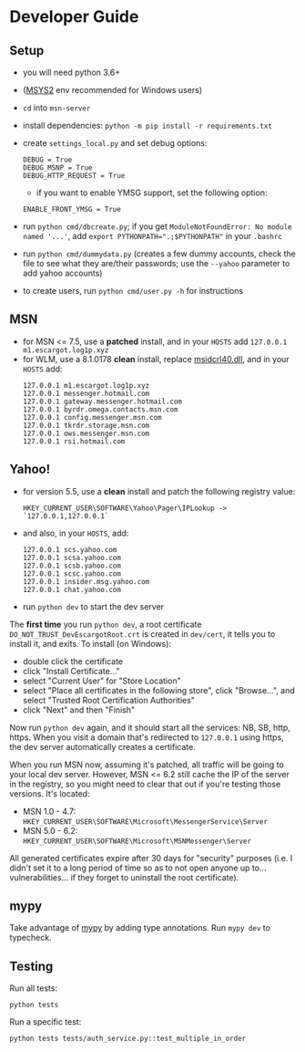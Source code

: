 # Developer Guide

## Setup 

- you will need python 3.6+
- ([MSYS2](https://github.com/valtron/llvm-stuff/wiki/Set-up-Windows-dev-environment-with-MSYS2) env recommended for Windows users)
- `cd` into `msn-server`
- install dependencies: `python -m pip install -r requirements.txt`
- create `settings_local.py` and set debug options:
	```
	DEBUG = True
	DEBUG_MSNP = True
	DEBUG_HTTP_REQUEST = True
	```
	- if you want to enable YMSG support, set the following option:
	```
	ENABLE_FRONT_YMSG = True
	```
- run `python cmd/dbcreate.py`; if you get `ModuleNotFoundError: No module named '...'`, add `export PYTHONPATH=".;$PYTHONPATH"` in your `.bashrc`
- run `python cmd/dummydata.py` (creates a few dummy accounts, check the file to see what they are/their passwords; use the `--yahoo` parameter to add yahoo accounts)

- to create users, run `python cmd/user.py -h` for instructions

## MSN

- for MSN <= 7.5, use a **patched** install, and in your `HOSTS` add `127.0.0.1 m1.escargot.log1p.xyz`
- for WLM, use a 8.1.0178 **clean** install, replace [msidcrl40.dll](https://storage.googleapis.com/escargot-storage-1/public/msidcrl.dll), and in your `HOSTS` add:
	```
	127.0.0.1 m1.escargot.log1p.xyz
	127.0.0.1 messenger.hotmail.com
	127.0.0.1 gateway.messenger.hotmail.com
	127.0.0.1 byrdr.omega.contacts.msn.com
	127.0.0.1 config.messenger.msn.com
	127.0.0.1 tkrdr.storage.msn.com
	127.0.0.1 ows.messenger.msn.com
	127.0.0.1 rsi.hotmail.com
	```

## Yahoo!

- for version 5.5, use a **clean** install and patch the following registry value:
	```
	HKEY_CURRENT_USER\SOFTWARE\Yahoo\Pager\IPLookup -> `127.0.0.1,127.0.0.1`
	```

- and also, in your `HOSTS`, add:
	```
	127.0.0.1 scs.yahoo.com
	127.0.0.1 scsa.yahoo.com
	127.0.0.1 scsb.yahoo.com
	127.0.0.1 scsc.yahoo.com
	127.0.0.1 insider.msg.yahoo.com
	127.0.0.1 chat.yahoo.com
	```

- run `python dev` to start the dev server

The **first time** you run `python dev`, a root certificate `DO_NOT_TRUST_DevEscargotRoot.crt` is created in `dev/cert`,
it tells you to install it, and exits. To install (on Windows):

- double click the certificate
- click "Install Certificate..."
- select "Current User" for "Store Location"
- select "Place all certificates in the following store", click "Browse...", and select "Trusted Root Certification Authorities"
- click "Next" and then "Finish"

Now run `python dev` again, and it should start all the services: NB, SB, http, https.
When you visit a domain that's redirected to `127.0.0.1` using https, the dev server automatically creates a certificate.

When you run MSN now, assuming it's patched, all traffic will be going to your local dev server.
However, MSN <= 6.2 still cache the IP of the server in the registry, so you might need to clear that out
if you're testing those versions. It's located:

- MSN 1.0 - 4.7: `HKEY_CURRENT_USER\SOFTWARE\Microsoft\MessengerService\Server`
- MSN 5.0 - 6.2: `HKEY_CURRENT_USER\SOFTWARE\Microsoft\MSNMessenger\Server`

All generated certificates expire after 30 days for "security" purposes (i.e. I didn't
set it to a long period of time so as to not open anyone up to... vulnerabilities...
if they forget to uninstall the root certificate).

## mypy

Take advantage of [mypy](https://mypy-lang.org) by adding type annotations. Run `mypy dev` to typecheck.

## Testing

Run all tests:

```
python tests
```

Run a specific test:

```
python tests tests/auth_service.py::test_multiple_in_order
```
